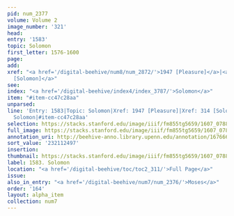 ```yaml
---
pid: num_2377
volume: Volume 2
image_number: '321'
head:
entry: '1583'
topic: Solomon
first_letter: 1576-1600
page:
add:
xref: "<a href='/digital-beehive/num8/num_2872/'>1947 [Pleasure]</a>|<a href='/digital-beehive/num2/num_0359/'>314
  [Solomon]</a>"
see:
index: "<a href='/digital-beehive/index4/index_3787/'>Solomon</a>"
item: "#item-cc47c28aa"
unparsed:
line: 'Entry: 1583|Topic: Solomon|Xref: 1947 [Pleasure]|Xref: 314 [Solomon]|Index:
  Solomon|#item-cc47c28aa'
selection: https://stacks.stanford.edu/image/iiif/fm855tg5659/1607_0788/493,2497,2719,603/full/0/default.jpg
full_image: https://stacks.stanford.edu/image/iiif/fm855tg5659/1607_0788/full/full/0/default.jpg
annotation_uri: http://beehive-anno.library.upenn.edu/annotation/1676663818245
sort_value: '232112497'
insertion:
thumbnail: https://stacks.stanford.edu/image/iiif/fm855tg5659/1607_0788/493,2497,600,180/250,/0/default.jpg
label: 1583. Solomon
location: "<a href='/digital-beehive/toc/toc2_311/'>Full Page</a>"
issue:
also_in_entry: "<a href='/digital-beehive/num7/num_2376/'>Moses</a>"
order: '164'
layout: alpha_item
collection: num7
---
```

